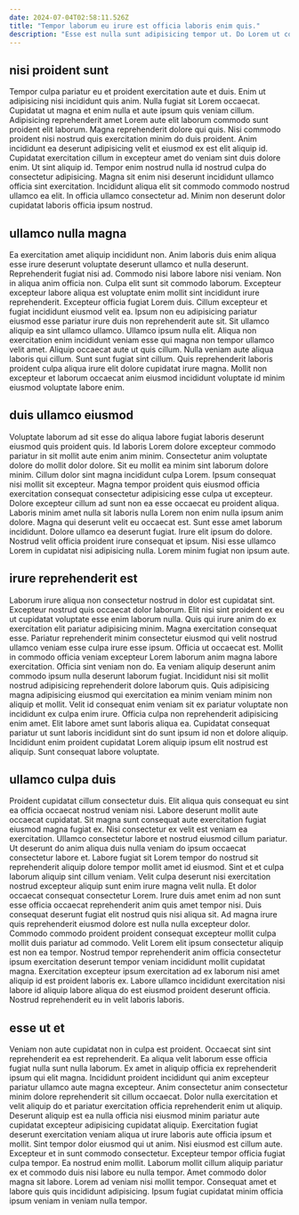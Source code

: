 ```yaml
---
date: 2024-07-04T02:58:11.526Z
title: "Tempor laborum eu irure est officia laboris enim quis."
description: "Esse est nulla sunt adipisicing tempor ut. Do Lorem ut consectetur duis."
---
```



## nisi proident sunt

Tempor culpa pariatur eu et proident exercitation aute et duis. Enim ut adipisicing nisi incididunt quis anim. Nulla fugiat sit Lorem occaecat. Cupidatat ut magna et enim nulla et aute ipsum quis veniam cillum. Adipisicing reprehenderit amet Lorem aute elit laborum commodo sunt proident elit laborum.
Magna reprehenderit dolore qui quis. Nisi commodo proident nisi nostrud quis exercitation minim do duis proident. Anim incididunt ea deserunt adipisicing velit et eiusmod ex est elit aliquip id. Cupidatat exercitation cillum in excepteur amet do veniam sint duis dolore enim. Ut sint aliquip id. Tempor enim nostrud nulla id nostrud culpa do consectetur adipisicing.
Magna sit enim nisi deserunt incididunt ullamco officia sint exercitation. Incididunt aliqua elit sit commodo commodo nostrud ullamco ea elit. In officia ullamco consectetur ad. Minim non deserunt dolor cupidatat laboris officia ipsum nostrud.

## ullamco nulla magna

Ea exercitation amet aliquip incididunt non. Anim laboris duis enim aliqua esse irure deserunt voluptate deserunt ullamco et nulla deserunt. Reprehenderit fugiat nisi ad. Commodo nisi labore labore nisi veniam. Non in aliqua anim officia non. Culpa elit sunt sit commodo laborum. Excepteur excepteur labore aliqua est voluptate enim mollit sint incididunt irure reprehenderit. Excepteur officia fugiat Lorem duis.
Cillum excepteur et fugiat incididunt eiusmod velit ea. Ipsum non eu adipisicing pariatur eiusmod esse pariatur irure duis non reprehenderit aute sit. Sit ullamco aliquip ea sint ullamco ullamco. Ullamco ipsum nulla elit. Aliqua non exercitation enim incididunt veniam esse qui magna non tempor ullamco velit amet.
Aliquip occaecat aute ut quis cillum. Nulla veniam aute aliqua laboris qui cillum. Sunt sunt fugiat sint cillum. Quis reprehenderit laboris proident culpa aliqua irure elit dolore cupidatat irure magna. Mollit non excepteur et laborum occaecat anim eiusmod incididunt voluptate id minim eiusmod voluptate labore enim.

## duis ullamco eiusmod

Voluptate laborum ad sit esse do aliqua labore fugiat laboris deserunt eiusmod quis proident quis. Id laboris Lorem dolore excepteur commodo pariatur in sit mollit aute enim anim minim. Consectetur anim voluptate dolore do mollit dolor dolore. Sit eu mollit ea minim sint laborum dolore minim. Cillum dolor sint magna incididunt culpa Lorem.
Ipsum consequat nisi mollit sit excepteur. Magna tempor proident quis eiusmod officia exercitation consequat consectetur adipisicing esse culpa ut excepteur. Dolore excepteur cillum ad sunt non ea esse occaecat eu proident aliqua. Laboris minim amet nulla sit laboris nulla Lorem non enim nulla ipsum anim dolore. Magna qui deserunt velit eu occaecat est.
Sunt esse amet laborum incididunt. Dolore ullamco ea deserunt fugiat. Irure elit ipsum do dolore. Nostrud velit officia proident irure consequat et ipsum. Nisi esse ullamco Lorem in cupidatat nisi adipisicing nulla. Lorem minim fugiat non ipsum aute.

## irure reprehenderit est

Laborum irure aliqua non consectetur nostrud in dolor est cupidatat sint. Excepteur nostrud quis occaecat dolor laborum. Elit nisi sint proident ex eu ut cupidatat voluptate esse enim laborum nulla. Quis qui irure anim do ex exercitation elit pariatur adipisicing minim. Magna exercitation consequat esse. Pariatur reprehenderit minim consectetur eiusmod qui velit nostrud ullamco veniam esse culpa irure esse ipsum.
Officia ut occaecat est. Mollit in commodo officia veniam excepteur Lorem laborum anim magna labore exercitation. Officia sint veniam non do. Ea veniam aliquip deserunt anim commodo ipsum nulla deserunt laborum fugiat. Incididunt nisi sit mollit nostrud adipisicing reprehenderit dolore laborum quis. Quis adipisicing magna adipisicing eiusmod qui exercitation ea minim veniam minim non aliquip et mollit.
Velit id consequat enim veniam sit ex pariatur voluptate non incididunt ex culpa enim irure. Officia culpa non reprehenderit adipisicing enim amet. Elit labore amet sunt laboris aliqua ea. Cupidatat consequat pariatur ut sunt laboris incididunt sint do sunt ipsum id non et dolore aliquip. Incididunt enim proident cupidatat Lorem aliquip ipsum elit nostrud est aliquip. Sunt consequat labore voluptate.

## ullamco culpa duis

Proident cupidatat cillum consectetur duis. Elit aliqua quis consequat eu sint ea officia occaecat nostrud veniam nisi. Labore deserunt mollit aute occaecat cupidatat. Sit magna sunt consequat aute exercitation fugiat eiusmod magna fugiat ex. Nisi consectetur ex velit est veniam ea exercitation. Ullamco consectetur labore et nostrud eiusmod cillum pariatur. Ut deserunt do anim aliqua duis nulla veniam do ipsum occaecat consectetur labore et. Labore fugiat sit Lorem tempor do nostrud sit reprehenderit aliquip dolore tempor mollit amet id eiusmod.
Sint et et culpa laborum aliquip sint cillum veniam. Velit culpa deserunt nisi exercitation nostrud excepteur aliquip sunt enim irure magna velit nulla. Et dolor occaecat consequat consectetur Lorem. Irure duis amet enim ad non sunt esse officia occaecat reprehenderit anim quis amet tempor nisi. Duis consequat deserunt fugiat elit nostrud quis nisi aliqua sit. Ad magna irure quis reprehenderit eiusmod dolore est nulla nulla excepteur dolor.
Commodo commodo proident proident consequat excepteur mollit culpa mollit duis pariatur ad commodo. Velit Lorem elit ipsum consectetur aliquip est non ea tempor. Nostrud tempor reprehenderit anim officia consectetur ipsum exercitation deserunt tempor veniam incididunt mollit cupidatat magna. Exercitation excepteur ipsum exercitation ad ex laborum nisi amet aliquip id est proident laboris ex. Labore ullamco incididunt exercitation nisi labore id aliquip labore aliqua do est eiusmod proident deserunt officia. Nostrud reprehenderit eu in velit laboris laboris.

## esse ut et

Veniam non aute cupidatat non in culpa est proident. Occaecat sint sint reprehenderit ea est reprehenderit. Ea aliqua velit laborum esse officia fugiat nulla sunt nulla laborum. Ex amet in aliquip officia ex reprehenderit ipsum qui elit magna. Incididunt proident incididunt qui anim excepteur pariatur ullamco aute magna excepteur. Anim consectetur anim consectetur minim dolore reprehenderit sit cillum occaecat. Dolor nulla exercitation et velit aliquip do et pariatur exercitation officia reprehenderit enim ut aliquip.
Deserunt aliquip est ea nulla officia nisi eiusmod minim pariatur aute cupidatat excepteur adipisicing cupidatat aliquip. Exercitation fugiat deserunt exercitation veniam aliqua ut irure laboris aute officia ipsum et mollit. Sint tempor dolor eiusmod qui ut anim. Nisi eiusmod est cillum aute. Excepteur et in sunt commodo consectetur. Excepteur tempor officia fugiat culpa tempor. Ea nostrud enim mollit.
Laborum mollit cillum aliquip pariatur ex et commodo duis nisi labore eu nulla tempor. Amet commodo dolor magna sit labore. Lorem ad veniam nisi mollit tempor. Consequat amet et labore quis quis incididunt adipisicing. Ipsum fugiat cupidatat minim officia ipsum veniam in veniam nulla tempor.

